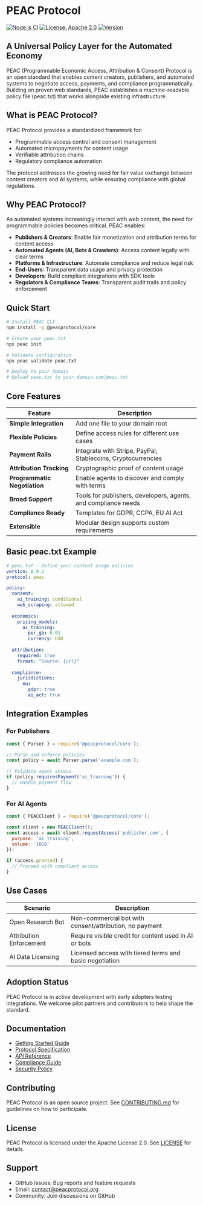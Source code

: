# PEAC Protocol

[![Node.js CI](https://github.com/peacprotocol/peac/actions/workflows/ci.yml/badge.svg)](https://github.com/peacprotocol/peac/actions/workflows/ci.yml)
[![License: Apache 2.0](https://img.shields.io/badge/License-Apache%202.0-blue.svg)](https://opensource.org/licenses/Apache-2.0)
[![Version](https://img.shields.io/badge/version-0.9.2-green.svg)](https://github.com/peacprotocol/peac/releases)

## A Universal Policy Layer for the Automated Economy

PEAC (Programmable Economic Access, Attribution & Consent) Protocol is an open standard that enables content creators, publishers, and automated systems to negotiate access, payments, and compliance programmatically. Building on proven web standards, PEAC establishes a machine-readable policy file (peac.txt) that works alongside existing infrastructure.

## What is PEAC Protocol?

PEAC Protocol provides a standardized framework for:
- Programmable access control and consent management
- Automated micropayments for content usage
- Verifiable attribution chains
- Regulatory compliance automation

The protocol addresses the growing need for fair value exchange between content creators and AI systems, while ensuring compliance with global regulations.

## Why PEAC Protocol?

As automated systems increasingly interact with web content, the need for programmable policies becomes critical. PEAC enables:

- **Publishers & Creators**: Enable fair monetization and attribution terms for content access
- **Automated Agents (AI, Bots & Crawlers)**: Access content legally with clear terms
- **Platforms & Infrastructure**: Automate compliance and reduce legal risk
- **End-Users**: Transparent data usage and privacy protection
- **Developers**: Build compliant integrations with SDK tools
- **Regulators & Compliance Teams**: Transparent audit trails and policy enforcement

## Quick Start

```bash
# Install PEAC CLI
npm install -g @peacprotocol/core

# Create your peac.txt
npx peac init

# Validate configuration
npx peac validate peac.txt

# Deploy to your domain
# Upload peac.txt to your-domain.com/peac.txt
```

## Core Features

| Feature | Description |
|---------|-------------|
| **Simple Integration** | Add one file to your domain root |
| **Flexible Policies** | Define access rules for different use cases |
| **Payment Rails** | Integrate with Stripe, PayPal, Stablecoins, Cryptocurrencies |
| **Attribution Tracking** | Cryptographic proof of content usage |
| **Programmatic Negotiation** | Enable agents to discover and comply with terms |
| **Broad Support** | Tools for publishers, developers, agents, and compliance needs |
| **Compliance Ready** | Templates for GDPR, CCPA, EU AI Act |
| **Extensible** | Modular design supports custom requirements |

## Basic peac.txt Example

```yaml
# peac.txt - Define your content usage policies
version: 0.9.2
protocol: peac

policy:
  consent:
    ai_training: conditional
    web_scraping: allowed
    
  economics:
    pricing_models:
      ai_training:
        per_gb: 0.01
        currency: USD
        
  attribution:
    required: true
    format: "Source: {url}"
    
  compliance:
    jurisdictions:
      eu:
        gdpr: true
        ai_act: true
```

## Integration Examples

### For Publishers

```javascript
const { Parser } = require('@peacprotocol/core');

// Parse and enforce policies
const policy = await Parser.parse('example.com');

// Validate agent access
if (policy.requiresPayment('ai_training')) {
  // Handle payment flow
}
```

### For AI Agents

```javascript
const { PEACClient } = require('@peacprotocol/core');

const client = new PEACClient();
const access = await client.requestAccess('publisher.com', {
  purpose: 'ai_training',
  volume: '10GB'
});

if (access.granted) {
  // Proceed with compliant access
}
```

## Use Cases

| Scenario | Description |
|----------|-------------|
| Open Research Bot | Non-commercial bot with consent/attribution, no payment |
| Attribution Enforcement | Require visible credit for content used in AI or bots |
| AI Data Licensing | Licensed access with tiered terms and basic negotiation |

## Adoption Status

PEAC Protocol is in active development with early adopters testing integrations. We welcome pilot partners and contributors to help shape the standard.

## Documentation

- [Getting Started Guide](docs/getting-started.md)
- [Protocol Specification](spec.md)
- [API Reference](docs/api-reference.md)
- [Compliance Guide](docs/compliance-guide.md)
- [Security Policy](SECURITY.md)

## Contributing

PEAC Protocol is an open source project. See [CONTRIBUTING.md](CONTRIBUTING.md) for guidelines on how to participate.

## License

PEAC Protocol is licensed under the Apache License 2.0. See [LICENSE](LICENSE) for details.

## Support

- GitHub Issues: Bug reports and feature requests
- Email: contact@peacprotocol.org
- Community: Join discussions on GitHub